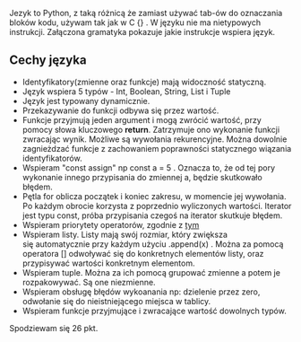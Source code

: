 Jezyk to Python, z taką różnicą że zamiast używać tab-ów do oznaczania bloków kodu, używam tak jak w C {} .
W języku nie ma nietypowych instrukcji. Załączona gramatyka pokazuje jakie instrukcje wspiera język.

## Cechy języka
* Identyfikatory(zmienne oraz funkcje) mają widoczność statyczną.
* Język wspiera 5 typów - Int, Boolean, String, List i Tuple
* Język jest typowany dynamicznie.
* Przekazywanie do funkcji odbywa się przez wartość.
* Funkcje przyjmują jeden argument i mogą zwrócić wartość, przy pomocy słowa kluczowego **return**. Zatrzymuje ono wykonanie funkcji zwracając wynik. Możliwe są wywołania rekurencyjne. Można dowolnie zagnieżdzać funkcje z zachowaniem poprawności statycznego wiązania identyfikatorów.
* Wspieram "const assign" np const a = 5 . Oznacza to, że od tej pory wykonanie innego przypisania do zmiennej a, będzie skutkowało błędem.
* Pętla for oblicza początek i koniec zakresu, w momencie jej wywołania. Po każdym obrocie korzysta z poprzednio wyliczonych wartości. Iterator jest typu const, próba przypisania czegoś na iterator skutkuje błędem.
* Wspieram priorytety operatorów, zgodnie z [tym](https://interactivepython.org/runestone/static/CS152f17/Appendices/PrecedenceTable.html)
* Wspieram listy. Listy mają swój rozmiar, który zwiększa się automatycznie przy każdym użyciu .append(x) . 
Można za pomocą operatora [] odwoływać się do konkretnych elementów listy, oraz przypisywać wartości konkretnym elementom.
* Wspieram tuple. Można za ich pomocą grupować zmienne a potem je rozpakowywać. Są one niezmienne.
* Wspieram obsługę błędów wykoanania np: dzielenie przez zero, odwołanie się do nieistniejącego miejsca w tablicy.
* Wspieram funkcje przyjmujące i zwracające wartość dowolnych typów.

Spodziewam się 26 pkt.
